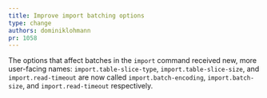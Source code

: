```yaml
---
title: Improve import batching options
type: change
authors: dominiklohmann
pr: 1058
---
```


The options that affect batches in the `import` command received new, more
user-facing names: `import.table-slice-type`, `import.table-slice-size`, and
`import.read-timeout` are now called `import.batch-encoding`,
`import.batch-size`, and `import.read-timeout` respectively.
